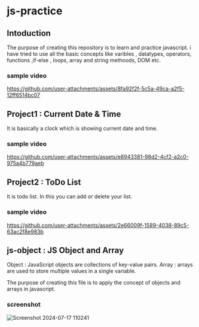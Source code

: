 # js-practice
## Intoduction
The purpose of creating this repository is to learn and practice javascript. i have tried to use all the basic concepts like varibles , datatypes, operators, functions ,if-else , loops, array and string methoods, DOM etc.

### sample video
https://github.com/user-attachments/assets/8fa92f2f-5c5a-49ca-a2f5-12ff6514bc07

## Project1 : Current Date & Time
It is basically a clock which is showing current date and time.

### sample video
https://github.com/user-attachments/assets/e8943381-98d2-4cf2-a2c0-975a4b779aeb

## Project2 : ToDo List
It is todo list. In this you can add or delete your list.

### sample video
https://github.com/user-attachments/assets/2e66009f-1589-4038-89c5-63ac2f8e983b

## js-object : JS Object and Array
  Object : JavaScript objects are collections of key-value pairs.
  Array : arrays are used to store multiple values in a single variable. 

  The purpose of creating this file is to apply the concept of objects and arrays in javascript.

### screenshot 
![Screenshot 2024-07-17 110241](https://github.com/user-attachments/assets/5127f246-346c-4bb2-a8a1-a4546bad4405)
